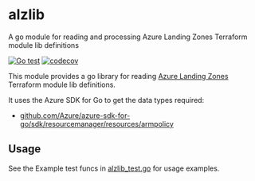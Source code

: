 # alzlib

A go module for reading and processing Azure Landing Zones Terraform module lib definitions

[![Go test](https://github.com/Azure/alzlib/actions/workflows/go-test.yml/badge.svg)](https://github.com/Azure/alzlib/actions/workflows/go-test.yml) [![codecov](https://codecov.io/gh/Azure/alzlib/branch/main/graph/badge.svg?token=8A28XRERB2)](https://codecov.io/gh/Azure/alzlib)

This module provides a go library for reading [Azure Landing Zones](https://github.com/Azure/terraform-azurerm-caf-enterprise-scale) Terraform module lib definitions.

It uses the Azure SDK for Go to get the data types required:

* [github.com/Azure/azure-sdk-for-go/sdk/resourcemanager/resources/armpolicy](https://github.com/Azure/azure-sdk-for-go/tree/main/sdk/resourcemanager/resources/armpolicy)

## Usage

See the Example test funcs in [alzlib_test.go](alzlib_test.go) for usage examples.
